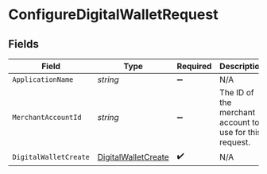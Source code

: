 # ConfigureDigitalWalletRequest


## Fields

| Field                                                                 | Type                                                                  | Required                                                              | Description                                                           | Example                                                               |
| --------------------------------------------------------------------- | --------------------------------------------------------------------- | --------------------------------------------------------------------- | --------------------------------------------------------------------- | --------------------------------------------------------------------- |
| `ApplicationName`                                                     | *string*                                                              | :heavy_minus_sign:                                                    | N/A                                                                   |                                                                       |
| `MerchantAccountId`                                                   | *string*                                                              | :heavy_minus_sign:                                                    | The ID of the merchant account to use for this request.               | default                                                               |
| `DigitalWalletCreate`                                                 | [DigitalWalletCreate](../../Models/Components/DigitalWalletCreate.md) | :heavy_check_mark:                                                    | N/A                                                                   |                                                                       |